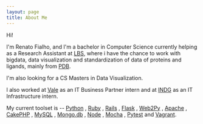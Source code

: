 ```yaml
---
layout: page
title: About Me
---
```


Hi!

I'm Renato Fialho, and I'm a bachelor in Computer Science currently helping as a Research Assistant at [LBS](http://www.lbs.dcc.ufmg.br/), where i have the chance to work with bigdata, data visualization and standardization of data of proteins and ligands, mainly from [PDB](http://www.pdb.com).

I'm also looking for a CS Masters in Data Visualization.

I also worked at [Vale](http://www.vale.com.br) as an IT Business Partner intern and at [INDG](http://www.indg.com.br) as an IT Infrastructure intern.

My current toolset is -- [Python](https://www.python.org/) , [Ruby](https://www.ruby-lang.org/) , [Rails](http://rubyonrails.org/) , [Flask](http://flask.pocoo.org/) , [Web2Py](http://web2py.com/) , [Apache](http://httpd.apache.org/) , [CakePHP](http://cakephp.org/) , [MySQL](https://www.mysql.com/) , [Mongo.db](https://www.mongodb.org/) , [Node](https://nodejs.org/en/) , [Mocha](https://mochajs.org/) , [Pytest](http://pytest.org/latest/) and [Vagrant](https://www.vagrantup.com/).
